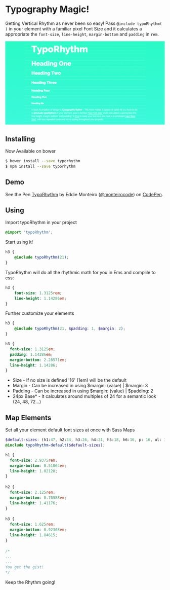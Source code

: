 # Typography Magic!

Getting Vertical Rhythm as never been so easy! Pass `@include typoRhythm( )` in your element with a familiar pixel Font Size and it calculates a appropriate the `font-size`, `line-height`, `margin-bottom` and `padding` in `rem`.

![alt tag](./demo/screenshot.png)


## Installing
Now Available on bower
```bash
$ bower install --save typorhythm
$ npm install --save typorhythm
```

## Demo
<p data-height="374" data-theme-id="14935" data-slug-hash="xbzwwx" data-default-tab="result" data-user="monteirocode" class='codepen'>See the Pen <a href='http://codepen.io/monteirocode/pen/xbzwwx/'>TypoRhythm</a> by Eddie Monteiro (<a href='http://codepen.io/monteirocode'>@monteirocode</a>) on <a href='http://codepen.io'>CodePen</a>.</p>
<script async src="//assets.codepen.io/assets/embed/ei.js"></script>

## Using
Import typoRhythm in your project
```scss
@import 'typoRhythm';
```

Start using it!
```scss
h3 {
	@include typoRhythm(21);
}
```

TypoRhythm will do all the rhythmic math for you in Ems and complile to css:
```css
h3 {
	font-size: 1.3125rem;
	line-height: 1.14286em;
}
```

Further customize your elements
```scss
h3 {
	@include typoRhythm(21, $padding: 1, $margin: 2);
}
```
```css
h3 {
  font-size: 1.3125em;
  padding: 1.14286em;
  margin-bottom: 2.28571em;
  line-height: 1.14286;
}
```

- Size - If no size is defined '16' (1em) will be the default
- Margin - Can be increased in using $margin: (value) | $margin: 3
- Padding - Can be increased in using $margin: (value) | $padding: 2
- 24px Base* - It calculates around multiples of 24 for a semantic look (24, 48, 72...)


## Map Elements
Set all your element default font sizes at once with Sass Maps
```scss
$default-sizes: (h1:47, h2:34, h3:26, h4:21, h5:18, h6:16, p: 16, ul: 16);
@include typoRhythm-default($default-sizes);
```
```scss
h1 {
  font-size: 2.9375rem;
  margin-bottom: 0.51064em;
  line-height: 1.02128;
}

h2 {
  font-size: 2.125rem;
  margin-bottom: 0.70588em;
  line-height: 1.41176;
}

h3 {
  font-size: 1.625rem;
  margin-bottom: 0.92308em;
  line-height: 1.84615;
}

/*
...
...
You get the gist!
*/
```

Keep the Rhythm going!
